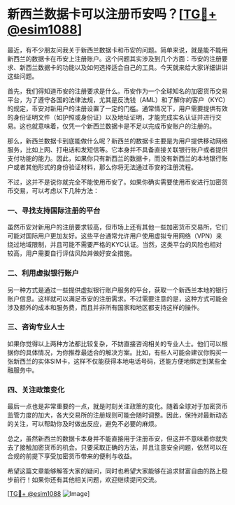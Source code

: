 # 新西兰数据卡可以注册币安吗？[[TG💪+ @esim1088](https://t.me/s/esim1088)]

最近，有不少朋友问我关于新西兰数据卡和币安的问题。简单来说，就是能不能用新西兰的数据卡在币安上注册账户。这个问题其实涉及到几个方面：币安的注册要求、新西兰数据卡的功能以及如何选择适合自己的工具。今天就来给大家详细讲讲这些问题。

首先，我们得知道币安的注册要求是什么。币安作为一个全球知名的加密货币交易平台，为了遵守各国的法律法规，尤其是反洗钱（AML）和了解你的客户（KYC）的规定，币安对新用户的注册设置了一定的门槛。通常情况下，用户需要提供有效的身份证明文件（如护照或身份证）以及地址证明，才能完成实名认证并进行交易。这也就意味着，仅凭一个新西兰数据卡是不足以完成币安账户的注册的。

那么，新西兰数据卡到底能做什么呢？新西兰的数据卡主要是为用户提供移动网络服务，比如上网、打电话和发短信等。它本身并不具备直接关联银行账户或者提供支付功能的能力。因此，如果你只有新西兰的数据卡，而没有新西兰的本地银行账户或者其他形式的身份验证材料，那么你将无法通过币安的注册流程。

不过，这并不是说你就完全不能使用币安了。如果你确实需要使用币安进行加密货币交易，可以考虑以下几种方法：

### 一、寻找支持国际注册的平台

虽然币安对新用户的注册要求较高，但市场上还有其他一些加密货币交易所，它们可能对国际用户更加友好。这些平台通常允许用户使用虚拟专用网络（VPN）来绕过地域限制，并且可能不需要严格的KYC认证。当然，这类平台的风险也相对较高，用户需要自行评估风险并做好安全措施。

### 二、利用虚拟银行账户

另一种方式是通过一些提供虚拟银行账户服务的平台，获取一个新西兰本地的银行账户信息。这样就可以满足币安的注册需求。不过需要注意的是，这种方式可能会涉及额外的成本和服务费，而且并非所有国家和地区都支持这样的操作。

### 三、咨询专业人士

如果你觉得以上两种方法都比较复杂，不妨直接咨询相关的专业人士。他们可以根据你的具体情况，为你推荐最适合的解决方案。比如，有些人可能会建议你购买一张新西兰的实体SIM卡，这样不仅能获得本地电话号码，还能方便地绑定到某些金融服务中。

### 四、关注政策变化

最后一点也是非常重要的一点，就是时刻关注政策的变化。随着全球对于加密货币监管力度的加大，各大交易所的注册规则可能会随时调整。因此，保持对最新动态的关注，可以帮助你及时做出反应，避免不必要的麻烦。

总之，虽然新西兰的数据卡本身并不能直接用于注册币安，但这并不意味着你就失去了接触加密货币的机会。只要采取正确的方法，并且注意安全问题，依然可以在合规的前提下享受加密货币带来的便利与收益。

希望这篇文章能够解答大家的疑问，同时也希望大家能够在追求财富自由的路上稳步前行！如果你还有其他相关问题，欢迎继续提问交流。

[[TG💪+ @esim1088](https://t.me/s/esim1088) ![Image](https://i.postimg.cc/4NQfJmqS/Snipaste-2025-05-13-00-14-12.png)]
